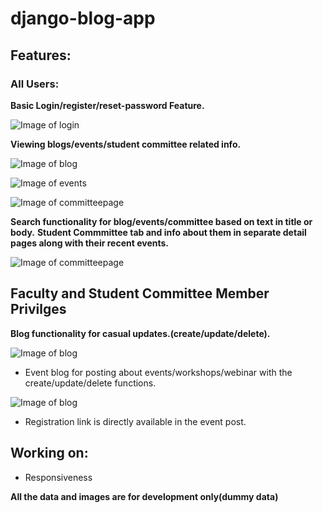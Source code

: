 # django-blog-app

## Features:
### All Users:
**Basic Login/register/reset-password Feature.**

![Image of login](https://github.com/Aakarsh-verma/django-blog-app/blob/master/images/register.PNG)

**Viewing blogs/events/student committee related info.**

![Image of blog](https://github.com/Aakarsh-verma/django-blog-app/blob/master/images/blog.gif)

![Image of events](https://github.com/Aakarsh-verma/django-blog-app/blob/master/images/events.gif)

![Image of committeepage](https://github.com/Aakarsh-verma/django-blog-app/blob/master/images/comithome.gif)

**Search functionality for blog/events/committee based on text in title or body.**
**Student Commmittee tab and info about them in separate detail pages along with their recent events.**

![Image of committeepage](https://github.com/Aakarsh-verma/django-blog-app/blob/master/images/comdet.gif)


## Faculty and Student Committee Member Privilges
**Blog functionality for casual updates.(create/update/delete).**

![Image of blog](https://github.com/Aakarsh-verma/django-blog-app/blob/master/images/createblog.PNG)

* Event blog for posting about events/workshops/webinar with the create/update/delete functions.

![Image of blog](https://github.com/Aakarsh-verma/django-blog-app/blob/master/images/createevent.gif)

* Registration link is directly available in the event post.

## Working on:
* Responsiveness


**All the data and images are for development only(dummy data)**
